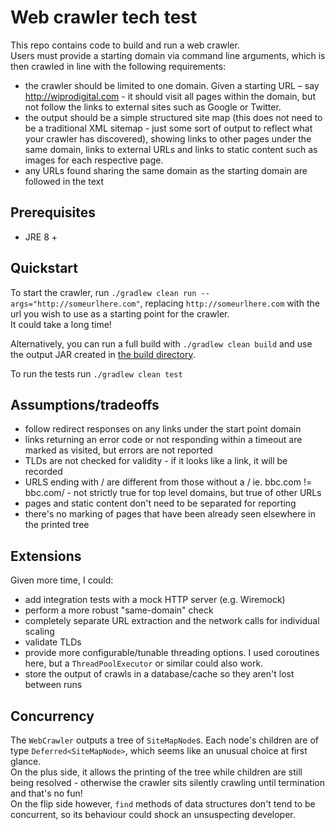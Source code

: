 # Web crawler tech test

This repo contains code to build and run a web crawler.  
Users must provide a starting domain via command line arguments, which is then crawled in line with the following requirements:

* the crawler should be limited to one domain. Given a starting URL – say
http://wiprodigital.com - it should visit all pages within the domain, but not follow the links
to external sites such as Google or Twitter.
* the output should be a simple structured site map (this does not need to be a traditional XML
sitemap - just some sort of output to reflect what your crawler has discovered), showing links
to other pages under the same domain, links to external URLs and links to static content such
as images for each respective page.
* any URLs found sharing the same domain as the starting domain are followed in the text

## Prerequisites
* JRE 8 +

## Quickstart
To start the crawler, run `./gradlew clean run --args="http://someurlhere.com"`, replacing `http://someurlhere.com` with the url you wish to use as a starting point for the crawler.  
It could take a long time!

Alternatively, you can run a full build with `./gradlew clean build` and use the output JAR created in [the build directory](./build).  

To run the tests run `./gradlew clean test`

## Assumptions/tradeoffs
* follow redirect responses on any links under the start point domain
* links returning an error code or not responding within a timeout are marked as visited, but errors are not reported
* TLDs are not checked for validity - if it looks like a link, it will be recorded
* URLS ending with / are different from those without a / ie. bbc.com != bbc.com/ - not strictly true for top level domains, but true of other URLs
* pages and static content don't need to be separated for reporting
* there's no marking of pages that have been already seen elsewhere in the printed tree

## Extensions
Given more time, I could:
* add integration tests with a mock HTTP server (e.g. Wiremock)
* perform a more robust "same-domain" check
* completely separate URL extraction and the network calls for individual scaling
* validate TLDs
* provide more configurable/tunable threading options.  I used coroutines here, but a `ThreadPoolExecutor` or similar could also work.
* store the output of crawls in a database/cache so they aren't lost between runs

## Concurrency
The `WebCrawler` outputs a tree of `SiteMapNode`s.  Each node's children are of type `Deferred<SiteMapNode>`, which seems like an unusual choice at first glance.  
On the plus side, it allows the printing of the tree while children are still being resolved - otherwise the crawler sits silently crawling until termination and that's no fun!  
On the flip side however, `find` methods of data structures don't tend to be concurrent, so its behaviour could shock an unsuspecting developer.
